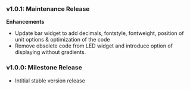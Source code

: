 ### v1.0.1: Maintenance Release

**Enhancements**

 - Update bar widget to add decimals, fontstyle, fontweight, position of unit options & optimization of the code
 - Remove obsolete code from LED widget and introduce option of displaying without gradients.
 
### v1.0.0: Milestone Release

- Intitial stable version release
